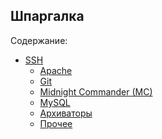 Шпаргалка
---------

Содержание:
- [SSH](SSH/readme.md "SSH")
    - [Apache](SSH/apache.md "Apache")
    - [Git](SSH/git.md "Git")
    - [Midnight Commander (MC)](SSH/midnight_commander.md "Midnight Commander (MC)")
    - [MySQL](SSH/mysql.md "MySQL")
    - [Архиваторы](SSH/archivers.md "Архиваторы")
    - [Прочее](SSH/readme.md#other "Прочее")